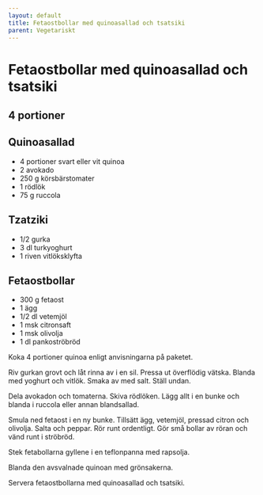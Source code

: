 ```yaml
---
layout: default
title: Fetaostbollar med quinoasallad och tsatsiki
parent: Vegetariskt
---
```

# Fetaostbollar med quinoasallad och tsatsiki

## 4 portioner

## Quinoasallad

-   4 portioner svart eller vit quinoa
-   2 avokado
-   250 g körsbärstomater
-   1 rödlök
-   75 g ruccola

## Tzatziki

-   1/2 gurka
-   3 dl turkyoghurt
-   1 riven vitlöksklyfta

## Fetaostbollar

-   300 g fetaost
-   1 ägg
-   1/2 dl vetemjöl
-   1 msk citronsaft
-   1 msk olivolja
-   1 dl pankoströbröd

Koka 4 portioner quinoa enligt anvisningarna på paketet.

Riv gurkan grovt och låt rinna av i en sil. Pressa ut överflödig vätska.
Blanda med yoghurt och vitlök. Smaka av med salt. Ställ undan.

Dela avokadon och tomaterna. Skiva rödlöken. Lägg allt i en bunke och
blanda i ruccola eller annan blandsallad.

Smula ned fetaost i en ny bunke. Tillsätt ägg, vetemjöl, pressad citron
och olivolja. Salta och peppar. Rör runt ordentligt. Gör små bollar av
röran och vänd runt i ströbröd.

Stek fetabollarna gyllene i en teflonpanna med rapsolja.

Blanda den avsvalnade quinoan med grönsakerna.

Servera fetaostbollarna med quinoasallad och tsatsiki.
